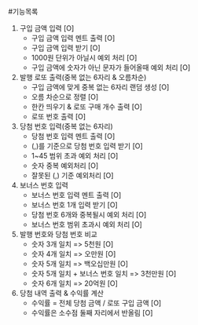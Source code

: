 #기능목록
1. 구입 금액 입력 [O]
    - 구입 금액 입력 멘트 출력 [O]
    - 구입 금액 입력 받기 [O]
    - 1000원 단위가 아닐시 예외 처리 [O]
    - 구입 금액에 숫자가 아닌 문자가 들어올때 예외 처리 [O]
2. 발행 로또 출력(중복 없는 6자리 & 오름차순)
   - 구입 금액에 맞게 중복 없는 6자리 랜덤 생성 [O]
   - 오름 차순으로 정렬 [O]
   - 한칸 띄우기 & 로또 구매 개수 출력 [O]
   - 로또 번호 출력 [O]
3. 당첨 번호 입력(중복 없는 6자리)
    - 당첨 번호 입력 멘트 출력 [O]
    - (,)를 기준으로 당첨 번호 입력 받기 [O]
    - 1~45 범위 초과 예외 처리 [O]
    - 숫자 중복 예외처리 [O]
    - 잘못된 (,) 기준 예외처리 [O]
4. 보너스 번호 입력
    - 보너스 번호 입력 멘트 출력 [O]
    - 보너스 번호 1개 입력 받기 [O]
    - 당첨 번호 6개와 중복될시 예외 처리 [O]
    - 보너스 번호 범위 초과시 예외 처리 [O]
5. 발행 번호와 당첨 번호 비교
    - 숫자 3개 일치 => 5천원 [O]
    - 숫자 4개 일치 => 오만원 [O]
    - 숫자 5개 일치 => 백오십만원 [O]
    - 숫자 5개 일치 + 보너스 번호 일치 => 3천만원 [O]
    - 숫자 6개 일치 => 20억원 [O]
6. 당첨 내역 출력 & 수익률 계산
    - 수익률 = 전체 당첨 금액 / 로또 구입 금액 [O]
    - 수익률은 소수점 둘째 자리에서 반올림 [O]
   




